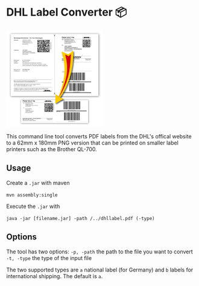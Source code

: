 # DHL Label Converter 📦

![Logo](./img/logo.png)

This command line tool converts PDF labels from the DHL's offical website to a 62mm x 180mm PNG version that can be printed on smaller label printers such as the Brother QL-700.

## Usage

Create a `.jar` with maven

`mvn assembly:single`

Execute the `.jar` with

`java -jar [filename.jar] -path /../dhllabel.pdf (-type)`

## Options

The tool has two options:
`-p, -path` the path to the file you want to convert
`-t, -type` the type of the input file

The two supported types are `a` national label (for Germany) and `b` labels for international shipping. The default is `a`.
